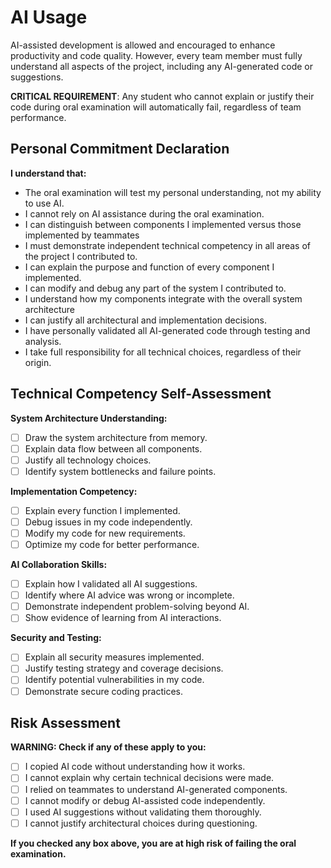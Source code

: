# AI Usage
AI-assisted development is allowed and encouraged to enhance productivity and code quality. However, every team member must fully understand all aspects of the project, including any AI-generated code or suggestions. 

**CRITICAL REQUIREMENT**: Any student who cannot explain or justify their code during oral examination will automatically fail, regardless of team performance.

## Personal Commitment Declaration
**I understand that:**
- The oral examination will test my personal understanding, not my ability to use AI.
- I cannot rely on AI assistance during the oral examination.
- I can distinguish between components I implemented versus those implemented by teammates
- I must demonstrate independent technical competency in all areas of the project I contributed to.
- I can explain the purpose and function of every component I implemented.
- I can modify and debug any part of the system I contributed to.
- I understand how my components integrate with the overall system architecture
- I can justify all architectural and implementation decisions.
- I have personally validated all AI-generated code through testing and analysis.
- I take full responsibility for all technical choices, regardless of their origin.

## Technical Competency Self-Assessment
**System Architecture Understanding:**
- [ ] Draw the system architecture from memory.
- [ ] Explain data flow between all components.
- [ ] Justify all technology choices.
- [ ] Identify system bottlenecks and failure points.

**Implementation Competency:**
- [ ] Explain every function I implemented.
- [ ] Debug issues in my code independently.
- [ ] Modify my code for new requirements.
- [ ] Optimize my code for better performance.

**AI Collaboration Skills:**
- [ ] Explain how I validated all AI suggestions.
- [ ] Identify where AI advice was wrong or incomplete.
- [ ] Demonstrate independent problem-solving beyond AI.
- [ ] Show evidence of learning from AI interactions.

**Security and Testing:**
- [ ] Explain all security measures implemented.
- [ ] Justify testing strategy and coverage decisions.
- [ ] Identify potential vulnerabilities in my code.
- [ ] Demonstrate secure coding practices.

## Risk Assessment
**WARNING: Check if any of these apply to you:**
- [ ] I copied AI code without understanding how it works.
- [ ] I cannot explain why certain technical decisions were made.
- [ ] I relied on teammates to understand AI-generated components.
- [ ] I cannot modify or debug AI-assisted code independently.
- [ ] I used AI suggestions without validating them thoroughly.
- [ ] I cannot justify architectural choices during questioning.

**If you checked any box above, you are at high risk of failing the oral examination.**
